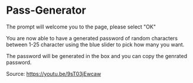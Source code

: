 # Pass-Generator

The prompt will welcome you to the page, please select "OK"

You are now able to have a generated password of random characters
between 1-25 character using the blue slider to pick how many you want.

The password will be generated in the box and you can copy the genrated password.

Source:
https://youtu.be/9sT03jEwcaw
